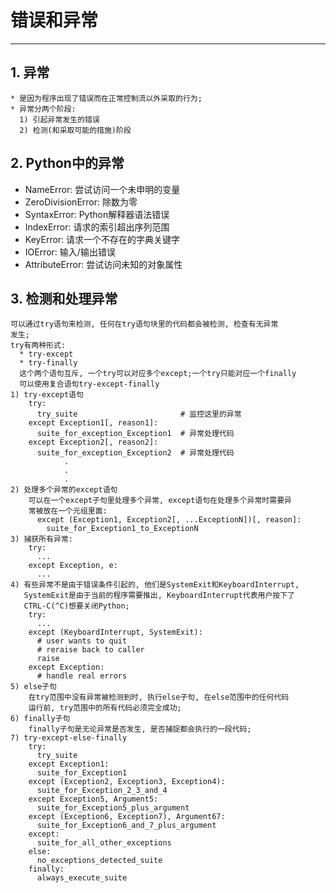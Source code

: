 # **错误和异常**
***



## **1. 异常**
    * 是因为程序出现了错误而在正常控制流以外采取的行为;
    * 异常分两个阶段:
      1) 引起异常发生的错误
      2) 检测(和采取可能的措施)阶段



## **2. Python中的异常**
 * NameError: 尝试访问一个未申明的变量
 * ZeroDivisionError: 除数为零
 * SyntaxError: Python解释器语法错误
 * IndexError: 请求的索引超出序列范围
 * KeyError: 请求一个不存在的字典关键字
 * IOError: 输入/输出错误
 * AttributeError: 尝试访问未知的对象属性




## **3. 检测和处理异常**
    可以通过try语句来检测, 任何在try语句块里的代码都会被检测, 检查有无异常
    发生;
    try有两种形式:
      * try-except
      * try-finally
      这个两个语句互斥, 一个try可以对应多个except;一个try只能对应一个finally
      可以使用复合语句try-except-finally 
    1) try-except语句 
        try:
          try_suite                       # 监控这里的异常
        except Exception1[, reason1]:
          suite_for_exception_Exception1  # 异常处理代码
        except Exception2[, reason2]:
          suite_for_exception_Exception2  # 异常处理代码
                .
                .
                .
    2) 处理多个异常的except语句
        可以在一个except子句里处理多个异常, except语句在处理多个异常时需要异
        常被放在一个元组里面:
          except (Exception1, Exception2[, ...ExceptionN])[, reason]:
            suite_for_Exception1_to_ExceptionN
    3) 捕获所有异常:
        try:
          ...
        except Exception, e:
          ...
    4) 有些异常不是由于错误条件引起的, 他们是SystemExit和KeyboardInterrupt, 
       SystemExit是由于当前的程序需要推出, KeyboardInterrupt代表用户按下了
       CTRL-C(^C)想要关闭Python;
        try:
          ...
        except (KeyboardInterrupt, SystemExit):
          # user wants to quit
          # reraise back to caller
          raise
        except Exception:
          # handle real errors
    5) else子句
        在try范围中没有异常被检测到时, 执行else子句, 在else范围中的任何代码
        运行前, try范围中的所有代码必须完全成功;
    6) finally子句 
        finally子句是无论异常是否发生, 是否捕捉都会执行的一段代码;
    7) try-except-else-finally
        try:
          try_suite
        except Exception1:
          suite_for_Exception1 
        except (Exception2, Exception3, Exception4):
          suite_for_Exception_2_3_and_4
        except Exception5, Argument5:
          suite_for_Exception5_plus_argument
        except (Exception6, Exception7), Argument67:
          suite_for_Exception6_and_7_plus_argument
        except:
          suite_for_all_other_exceptions
        else:
          no_exceptions_detected_suite
        finally:
          always_execute_suite
